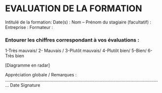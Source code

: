 <!--

---
title: Fiche d'évaluation de la formation par le stagiaire
description: A faire remplir par le stagiaire.
image_url: 
licence: CC-BY-SA
---

-->


# EVALUATION DE LA FORMATION

Intitulé de la formation: 
Date(s) :
Nom – Prénom du stagiaire (facultatif) : 
Entreprise : 
Formateur :


### Entourer les chiffres correspondant à vos évaluations :
1-Très mauvais/ 2- Mauvais / 3-Plutôt mauvais/ 4-Plutôt bien/ 5-Bien/ 6-Très bien

[Diagramme en radar]

Appréciation globale / Remarques :
………………………………………………………………………………………………………………
Date							Signature
